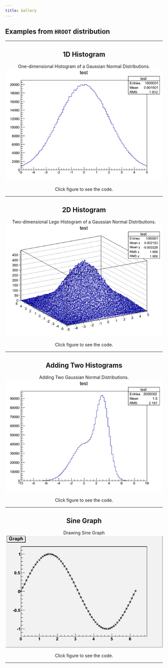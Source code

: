 ```yaml
---
title: Gallery
---
```



Examples from <code>HROOT</code> distribution
---------------------------------------------

---

  <div id="example" align="center"> 
    <h2>1D Histogram</h2> 
    One-dimensional Histogram of a Gaussian Normal Distributions.
    <div id="exampleimg"> 
      <a href="./gallery/random1d.html"> 
	<img border="0" src="./gallery/random1d.png"> 
	</a> 
      </div> 
      <p>Click figure to see the code.  </p>
      <p><hr></hr></p> 
    </div>
  </div> 

  <div id="example" align="center"> 
    <h2>2D Histogram</h2> 
    Two-dimensional Lego Histogram of a Gaussian Normal Distributions.
    <div id="exampleimg"> 
      <a href="./gallery/random2d.html"> 
	<img border="0" src="./gallery/random2d.png"> 
	</a> 
      </div> 
      <p>Click figure to see the code.  </p>
      <p><hr></hr></p> 
    </div>
  </div> 
    
  <div id="example" align="center"> 
    <h2>Adding Two Histograms</h2> 
    Adding Two Gaussian Normal Distributions.
    <div id="exampleimg"> 
      <a href="./gallery/histadd.html"> 
	<img border="0" src="./gallery/histadd.png"> 
	</a> 
      </div> 
      <p>Click figure to see the code.  </p>
      <p><hr></hr></p> 
    </div> 
  </div>

  <div id="example" align="center"> 
    <h2>Sine Graph</h2> 
    Drawing Sine Graph
    <div id="exampleimg"> 
      <a href="./gallery/graph1d.html"> 
	<img border="0" src="./gallery/graph1d.png"> 
	</a> 
      </div> 
      <p>Click figure to see the code.  </p>
      <p><hr></hr></p> 
    </div> 
  </div>

  
</HTML>
